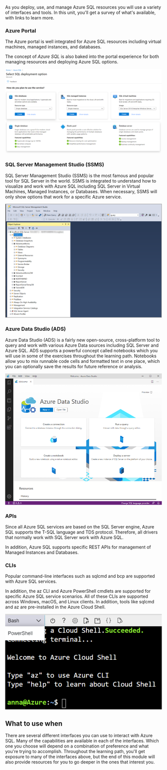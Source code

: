 As you deploy, use, and manage Azure SQL resources you will use a variety of interfaces and tools. In this unit, you'll get a survey of what's available, with links to learn more.  

### Azure Portal  

The Azure portal is well integrated for Azure SQL resources including virtual machines, managed instances, and databases.  

The concept of *Azure SQL* is also baked into the portal experience for both managing resources and deploying Azure SQL options.

![Azure SQL deployment options in portal](../media/azuresqlportal.png)
  
### SQL Server Management Studio (SSMS)  

SQL Server Management Studio (SSMS) is the most famous and popular tool for SQL Server in the world. SSMS is integrated to understand how to visualize and work with Azure SQL including SQL Server in Virtual Machines, Managed Instances, or Databases. When necessary, SSMS will only show options that work for a specific Azure service.

![SSMS](../media/ssms.png)

### Azure Data Studio (ADS)  

Azure Data Studio (ADS) is a fairly new open-source, cross-platform tool to query and work with various Azure Data sources including SQL Server and Azure SQL. ADS supports a powerful concept called notebooks which you will use in some of the exercises throughout the learning path. Notebooks allow you to mix runnable code cells and formatted text in one place, which you can optionally save the results for future reference or analysis.

![Azure Data Studio](../media/ads.png)

### APIs  

Since all Azure SQL services are based on the SQL Server engine, Azure SQL supports the T-SQL language and TDS protocol. Therefore, all drivers that normally work with SQL Server work with Azure SQL.

In addition, Azure SQL supports specific REST APIs for management of Managed Instances and Databases.

### CLIs  

Popular command-line interfaces such as sqlcmd and bcp are supported with Azure SQL services.

In addition, the az CLI and Azure PowerShell cmdlets are supported for specific Azure SQL service scenarios. All of these CLIs are supported across Windows, macOS, and Linux clients. In addition, tools like sqlcmd and az are pre-installed in the Azure Cloud Shell.

![Azure Cloud Shell](../media/acs.png)

## What to use when

There are several different interfaces you can use to interact with Azure SQL. Many of the capabilities are available in each of the interfaces. Which one you choose will depend on a combination of preference and what you're trying to accomplish. Throughout the learning path, you'll get exposure to many of the interfaces above, but the end of this module will also provide resources for you to go deeper in the ones that interest you.  
